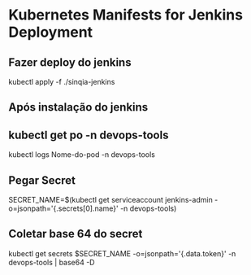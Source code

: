 # Kubernetes Manifests for Jenkins Deployment

## Fazer deploy do jenkins
kubectl apply -f ./sinqia-jenkins

## Após instalação do jenkins
kubectl get po -n devops-tools
--
kubectl logs Nome-do-pod -n devops-tools

## Pegar Secret

SECRET_NAME=$(kubectl get serviceaccount jenkins-admin  -o=jsonpath='{.secrets[0].name}' -n devops-tools)

## Coletar base 64 do secret

kubectl get secrets $SECRET_NAME  -o=jsonpath='{.data.token}' -n devops-tools | base64 -D
